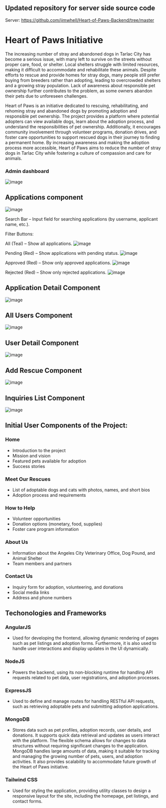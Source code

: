## Updated repository for server side source code
Server: https://github.com/jimwhell/Heart-of-Paws-Backend/tree/master


# Heart of Paws Initiative

The increasing number of stray and abandoned dogs in Tarlac City has become a serious issue, with many left to survive on the streets without proper care, food, or shelter. Local shelters struggle with limited resources, making it difficult to accommodate and rehabilitate these animals. Despite efforts to rescue and provide homes for stray dogs, many people still prefer buying from breeders rather than adopting, leading to overcrowded shelters and a growing stray population. Lack of awareness about responsible pet ownership further contributes to the problem, as some owners abandon their pets due to unforeseen challenges. 

Heart of Paws is an initiative dedicated to rescuing, rehabilitating, and rehoming stray and abandoned dogs by promoting adoption and responsible pet ownership. The project provides a platform where potential adopters can view available dogs, learn about the adoption process, and understand the responsibilities of pet ownership. Additionally, it encourages community involvement through volunteer programs, donation drives, and foster care opportunities to support rescued dogs in their journey to finding a permanent home. By increasing awareness and making the adoption process more accessible, Heart of Paws aims to reduce the number of stray dogs in Tarlac City while fostering a culture of compassion and care for animals.

### Admin dashboard

![image](https://github.com/user-attachments/assets/c9060795-c9ea-48e7-a452-20c32e1f5dac)

## Applications component
![image](https://github.com/user-attachments/assets/d2f9af56-f1ca-4677-b66b-316373efb9ea)

Search Bar – Input field for searching applications (by username, applicant name, etc.).

Filter Buttons:

All (Teal) – Show all applications.
![image](https://github.com/user-attachments/assets/41c0287b-530b-4fdd-9e39-43d1640a9da6)


Pending (Red) – Show applications with pending status.
![image](https://github.com/user-attachments/assets/4b46ba0e-5566-4598-9a12-c86510496392)


Approved (Red) – Show only approved applications.
![image](https://github.com/user-attachments/assets/bb9e7a84-5356-440e-88d6-295bd11c4c05)


Rejected (Red) – Show only rejected applications.
![image](https://github.com/user-attachments/assets/1e2a744c-8af4-48c6-b236-cade09833c94)

## Application Detail Component
![image](https://github.com/user-attachments/assets/f9e87b0a-6ec7-48a4-b737-a1820275ce5b)


## All Users Component
![image](https://github.com/user-attachments/assets/e03285dd-c5bb-43e4-b71b-7610afc02e48)

## User Detail Component
![image](https://github.com/user-attachments/assets/257b1e7a-aaee-44de-95f3-ad79405d2777)

## Add Rescue Component
![image](https://github.com/user-attachments/assets/f2c83c2e-e1f7-4b82-a45f-6b95e1fe1bfa)

## Inquiries List Component
![image](https://github.com/user-attachments/assets/b9c809d9-d48b-494d-b9a5-1a78b4b4b8de)

## Initial User Components of the Project:

### Home
- Introduction to the project
- Mission and vision
- Featured pets available for adoption
- Success stories

### Meet Our Rescues
- List of adoptable dogs and cats with photos, names, and short bios
- Adoption process and requirements

### How to Help
- Volunteer opportunities
- Donation options (monetary, food, supplies)
- Foster care program information

### About Us
- Information about the Angeles City Veterinary Office, Dog Pound, and Animal Shelter
- Team members and partners

### Contact Us
- Inquiry form for adoption, volunteering, and donations
- Social media links
- Address and phone numbers


## Techonologies and Frameworks

### AngularJS 
-  Used for developing the frontend, allowing dynamic rendering of pages such as pet listings and adoption forms. Furthermore, it is also used to handle user interactions and display updates in the UI dynamically.

### NodeJS 
-  Powers the backend, using its non-blocking runtime for handling API requests related to pet data, user registrations, and adoption processes.

### ExpressJS 
- Used to define and manage routes for handling RESTful API requests, such as retrieving adoptable pets and submitting adoption applications.

### MongoDB 
- Stores data such as pet profiles, adoption records, user details, and donations. It supports quick data retrieval and updates as users interact with the platform. The flexible schema allows for changes to data structures without requiring significant changes to the application. MongoDB handles large amounts of data, making it suitable for tracking and managing the growing number of pets, users, and adoption activities. It also provides scalability to accommodate future growth of the Heart of Paws initiative.

### Tailwind CSS 
- Used for styling the application, providing utility classes to design a responsive layout for the site, including the homepage, pet listings, and contact forms.

